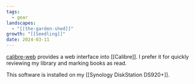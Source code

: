```yaml
---
tags:
  - gear
landscapes:
  - "[[the-garden-shed]]"
growth: "[[Seedling]]"
date: 2024-03-11
---
```

[calibre-web](https://github.com/janeczku/calibre-web) provides a web interface into [[Calibre]]. I prefer it for quickly reviewing my library and marking books as read.

This software is installed on my [[Synology DiskStation DS920+]].
